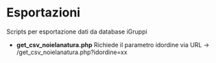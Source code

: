 # Esportazioni
Scripts per esportazione dati da database iGruppi

* **get_csv_noielanatura.php**
Richiede il parametro idordine via URL -> /get_csv_noielanatura.php?idordine=xx
